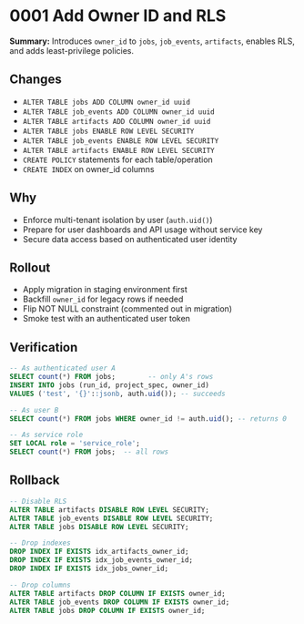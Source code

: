 # 0001 Add Owner ID and RLS

**Summary:** Introduces `owner_id` to `jobs`, `job_events`, `artifacts`, enables RLS, and adds least-privilege policies.

## Changes
- `ALTER TABLE jobs ADD COLUMN owner_id uuid`
- `ALTER TABLE job_events ADD COLUMN owner_id uuid`
- `ALTER TABLE artifacts ADD COLUMN owner_id uuid`
- `ALTER TABLE jobs ENABLE ROW LEVEL SECURITY`
- `ALTER TABLE job_events ENABLE ROW LEVEL SECURITY`
- `ALTER TABLE artifacts ENABLE ROW LEVEL SECURITY`
- `CREATE POLICY` statements for each table/operation
- `CREATE INDEX` on owner_id columns

## Why
- Enforce multi-tenant isolation by user (`auth.uid()`)
- Prepare for user dashboards and API usage without service key
- Secure data access based on authenticated user identity

## Rollout
- Apply migration in staging environment first
- Backfill `owner_id` for legacy rows if needed
- Flip NOT NULL constraint (commented out in migration)
- Smoke test with an authenticated user token

## Verification
```sql
-- As authenticated user A
SELECT count(*) FROM jobs;        -- only A's rows
INSERT INTO jobs (run_id, project_spec, owner_id) 
VALUES ('test', '{}'::jsonb, auth.uid()); -- succeeds

-- As user B
SELECT count(*) FROM jobs WHERE owner_id != auth.uid(); -- returns 0

-- As service role
SET LOCAL role = 'service_role';
SELECT count(*) FROM jobs;  -- all rows
```

## Rollback
```sql
-- Disable RLS
ALTER TABLE artifacts DISABLE ROW LEVEL SECURITY;
ALTER TABLE job_events DISABLE ROW LEVEL SECURITY;
ALTER TABLE jobs DISABLE ROW LEVEL SECURITY;

-- Drop indexes
DROP INDEX IF EXISTS idx_artifacts_owner_id;
DROP INDEX IF EXISTS idx_job_events_owner_id;
DROP INDEX IF EXISTS idx_jobs_owner_id;

-- Drop columns
ALTER TABLE artifacts DROP COLUMN IF EXISTS owner_id;
ALTER TABLE job_events DROP COLUMN IF EXISTS owner_id;
ALTER TABLE jobs DROP COLUMN IF EXISTS owner_id;
```
